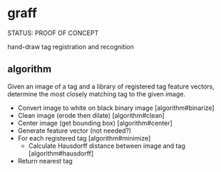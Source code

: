 # graff

STATUS: PROOF OF CONCEPT

hand-draw tag registration and recognition

## algorithm

Given an image of a tag and a library of registered tag feature vectors, determine the most closely matching tag to the given image.

- Convert image to white on black binary image [algorithm#binarize]
- Clean image (erode then dilate) [algorithm#clean]
- Center image (get bounding box) [algorithm#center]
- Generate feature vector (not needed?)
- For each registered tag [algorithm#minimize]
  - Calculate Hausdorff distance between image and tag [algorithm#hausdorff]
- Return nearest tag